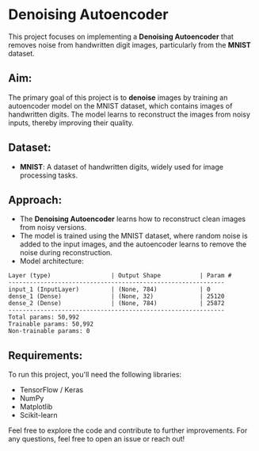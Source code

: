 # Denoising Autoencoder

This project focuses on implementing a **Denoising Autoencoder** that removes noise from handwritten digit images, particularly from the **MNIST** dataset.

## Aim:
The primary goal of this project is to **denoise** images by training an autoencoder model on the MNIST dataset, which contains images of handwritten digits. The model learns to reconstruct the images from noisy inputs, thereby improving their quality.

## Dataset:
- **MNIST**: A dataset of handwritten digits, widely used for image processing tasks.

## Approach:
- The **Denoising Autoencoder** learns how to reconstruct clean images from noisy versions. 
- The model is trained using the MNIST dataset, where random noise is added to the input images, and the autoencoder learns to remove the noise during reconstruction.
- Model architecture:
```
Layer (type)                 | Output Shape           | Param #
-------------------------------------------------------------
input_1 (InputLayer)         | (None, 784)            | 0
dense_1 (Dense)              | (None, 32)             | 25120
dense_2 (Dense)              | (None, 784)            | 25872
-------------------------------------------------------------
Total params: 50,992
Trainable params: 50,992
Non-trainable params: 0
```
## Requirements:
To run this project, you'll need the following libraries:
- TensorFlow / Keras
- NumPy
- Matplotlib
- Scikit-learn

Feel free to explore the code and contribute to further improvements. For any questions, feel free to open an issue or reach out!

